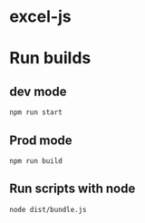# excel-js


# Run builds
## dev mode
````
npm run start
````
## Prod mode
````
npm run build
````
## Run scripts with node
````
node dist/bundle.js
````